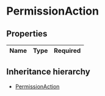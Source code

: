 

# PermissionAction

## Properties

Name | Type | Required
-------- | -------- | --------




## Inheritance hierarchy


* [PermissionAction](PermissionAction.md)
